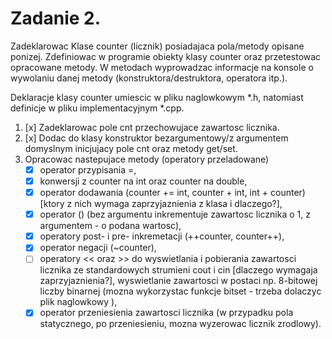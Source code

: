 # Zadanie 2.

Zadeklarowac Klase counter (licznik) posiadajaca pola/metody opisane ponizej. Zdefiniowac w programie obiekty klasy counter oraz przetestowac opracowane metody. W metodach wyprowadzac informacje na konsole o wywolaniu danej metody (konstruktora/destruktora, operatora itp.).

Deklaracje klasy counter umiescic w pliku naglowkowym *.h, natomiast definicje w pliku implementacyjnym *.cpp.
  1. [x] Zadeklarowac pole cnt przechowujace zawartosc licznika.
  2. [x] Dodac do klasy konstruktor bezargumentowy/z argumentem domyslnym inicjujacy pole cnt oraz metody get/set.
  3.  Opracowac nastepujace metody (operatory przeladowane)
      - [x] operator przypisania =,
      - [x] konwersji z counter na int oraz counter na double,
      - [x] operator dodawania (counter += int, counter + int, int + counter) [ktory z nich wymaga zaprzyjaznienia z klasa 
        i dlaczego?],
      - [x] operator () (bez argumentu inkrementuje zawartosc licznika o 1, z argumentem - o podana wartosc),
      - [x] operatory post- i pre- inkremetacji (++counter, counter++),
      - [x] operator negacji (~counter),
      - [ ] operatory << oraz >> do wyswietlania i pobierania zawartosci licznika ze standardowych strumieni cout i cin [dlaczego 
        wymagaja zaprzyjaznienia?], wyswietlanie zawartosci w postaci np. 8-bitowej liczby binarnej (mozna wykorzystac funkcje 
        bitset - trzeba dolaczyc plik naglowkowy <bitset>),
      - [x] operator przeniesienia zawartosci licznika (w przypadku pola statycznego, po przeniesieniu, mozna wyzerowac licznik 
        zrodlowy).